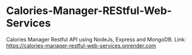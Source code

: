 # Calories-Manager-REStful-Web-Services
 Calories Manager Restful API using NodeJs, Express and MongoDB.
Link: https://calories-manager-restful-web-services.onrender.com
